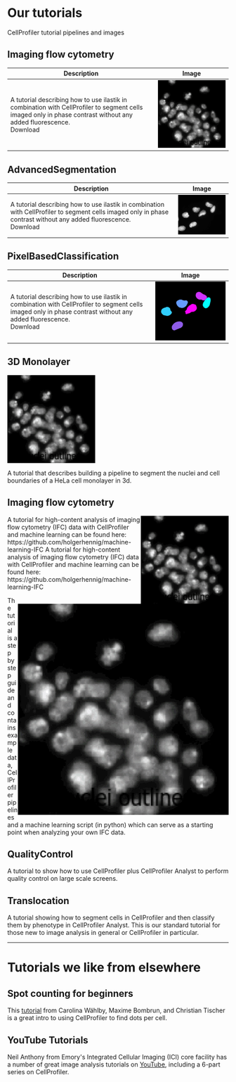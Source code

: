 # Our tutorials
CellProfiler tutorial pipelines and images


## Imaging flow cytometry

| Description | Image |
|---|---|
| A tutorial describing how to use ilastik in combination with CellProfiler to segment cells imaged only in phase contrast without any added fluorescence.<br> Download | <img src="Revitalize_example_pipelines/giftry2.gif" width="100%"> |


## AdvancedSegmentation

| Description | Image |
|---|---|
| A tutorial describing how to use ilastik in combination with CellProfiler to segment cells imaged only in phase contrast without any added fluorescence.<br> Download | <img src="assets/img/specklesab_1.gif" width="100%"> |


## PixelBasedClassification

| Description | Image |
|---|---|
|A tutorial describing how to use ilastik in combination with CellProfiler to segment cells imaged only in phase contrast without any added fluorescence.<br> Download|<img src="assets/img/specklescd_1.gif" width="100%"> |  


## 3D Monolayer

<img align="center" src="Revitalize_example_pipelines/giftry2.gif" width="200">

A tutorial that describes building a pipeline to segment the nuclei and cell boundaries of a HeLa cell monolayer in 3d. 

## Imaging flow cytometry

<img align="right" src="Revitalize_example_pipelines/giftry2.gif" width="200">
A tutorial for high-content analysis of imaging flow cytometry (IFC) data with CellProfiler and machine learning can be found here:
https://github.com/holgerhennig/machine-learning-IFC

<img align="right" src="Revitalize_example_pipelines/giftry2.gif">
A tutorial for high-content analysis of imaging flow cytometry (IFC) data with CellProfiler and machine learning can be found here:
https://github.com/holgerhennig/machine-learning-IFC

The tutorial is a step by step guide and contains example data, CellProfiler pipelines and a machine learning script (in python) which can serve as a starting point when analyzing your own IFC data.
## QualityControl

A tutorial to show how to use CellProfiler plus CellProfiler Analyst to perform quality control on large scale screens.

## Translocation

A tutorial showing how to segment cells in CellProfiler and then classify them by phenotype in CellProfiler Analyst.  This is our standard tutorial for those new to image analysis in general or CellProfiler in particular.


-----
# Tutorials we like from elsewhere

## Spot counting for beginners

This [tutorial](https://github.com/tischi/cellprofiler-practical-NeuBIAS-Lisbon-2017/blob/master/practical-handout.md) from Carolina Wählby, Maxime Bombrun, and Christian Tischer is a great intro to using CellProfiler to find dots per cell.

## YouTube Tutorials

Neil Anthony from Emory's Integrated Cellular Imaging (ICI) core facility has a number of great image analysis tutorials on [YouTube](https://www.youtube.com/watch?v=IXsTba9Nxok&list=PL5Edc1v41fyBlbysy_1750IiT2xk6sDqO), including a 6-part series on CellProfiler.

